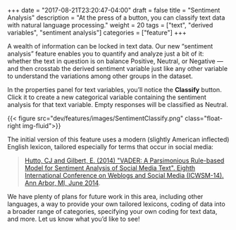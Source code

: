 +++
date = "2017-08-21T23:20:47-04:00"
draft = false
title = "Sentiment Analysis"
description = "At the press of a button, you can classify text data with natural language processing."
weight = 20
tags = ["text", "derived variables", "sentiment analysis"]
categories = ["feature"]
+++

A wealth of information can be locked in text data. Our new “sentiment analysis” feature enables you to quantify and analyze just a bit of it: whether the text in question is on balance Positive, Neutral, or Negative — and then crosstab the derived sentiment variable just like any other variable to understand the variations among other groups in the dataset.

In the properties panel for text variables, you’ll notice the **Classify** button. Click it to create a new categorical variable containing the sentiment analysis for that text variable. Empty responses will be classified as Neutral.

{{< figure src="dev/features/images/SentimentClassify.png" class="float-right img-fluid">}}

The initial version of this feature uses a modern (slightly American inflected) English lexicon, tailored especially for terms that occur in social media:  

> [Hutto, CJ and Gilbert, E. (2014) "VADER: A Parsimonious Rule-based Model for Sentiment Analysis of Social Media Text". Eighth International Conference on Weblogs and Social Media (ICWSM-14). Ann Arbor, MI, June 2014](https://github.com/cjhutto/vaderSentiment).

We have plenty of plans for future work in this area, including other languages, a way to provide your own tailored lexicons, coding of data into a broader range of categories, specifying your own coding for text data, and more. Let us know what you’d like to see!
